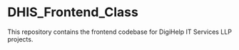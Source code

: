 # DHIS_Frontend_Class
This repository contains the frontend codebase for DigiHelp IT Services LLP projects. 
